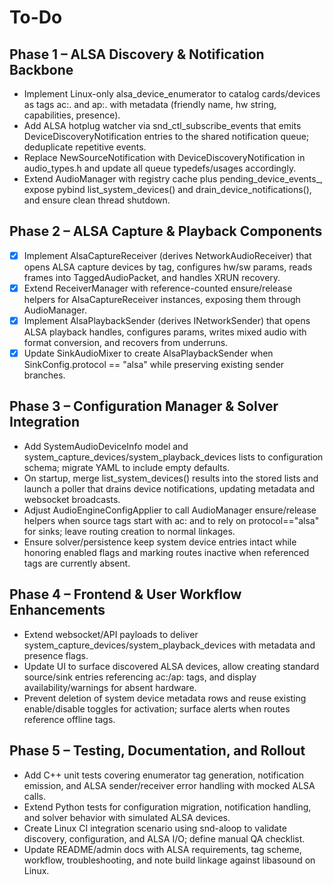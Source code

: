 # To-Do

## Phase 1 – ALSA Discovery & Notification Backbone
- Implement Linux-only alsa_device_enumerator to catalog cards/devices as tags ac:<card>.<device> and ap:<card>.<device> with metadata (friendly name, hw string, capabilities, presence).
- Add ALSA hotplug watcher via snd_ctl_subscribe_events that emits DeviceDiscoveryNotification entries to the shared notification queue; deduplicate repetitive events.
- Replace NewSourceNotification with DeviceDiscoveryNotification in audio_types.h and update all queue typedefs/usages accordingly.
- Extend AudioManager with registry cache plus pending_device_events_, expose pybind list_system_devices() and drain_device_notifications(), and ensure clean thread shutdown.

## Phase 2 – ALSA Capture & Playback Components
- [x] Implement AlsaCaptureReceiver (derives NetworkAudioReceiver) that opens ALSA capture devices by tag, configures hw/sw params, reads frames into TaggedAudioPacket, and handles XRUN recovery.
- [x] Extend ReceiverManager with reference-counted ensure/release helpers for AlsaCaptureReceiver instances, exposing them through AudioManager.
- [x] Implement AlsaPlaybackSender (derives INetworkSender) that opens ALSA playback handles, configures params, writes mixed audio with format conversion, and recovers from underruns.
- [x] Update SinkAudioMixer to create AlsaPlaybackSender when SinkConfig.protocol == "alsa" while preserving existing sender branches.

## Phase 3 – Configuration Manager & Solver Integration
- Add SystemAudioDeviceInfo model and system_capture_devices/system_playback_devices lists to configuration schema; migrate YAML to include empty defaults.
- On startup, merge list_system_devices() results into the stored lists and launch a poller that drains device notifications, updating metadata and websocket broadcasts.
- Adjust AudioEngineConfigApplier to call AudioManager ensure/release helpers when source tags start with ac: and to rely on protocol=="alsa" for sinks; leave routing creation to normal linkages.
- Ensure solver/persistence keep system device entries intact while honoring enabled flags and marking routes inactive when referenced tags are currently absent.

## Phase 4 – Frontend & User Workflow Enhancements
- Extend websocket/API payloads to deliver system_capture_devices/system_playback_devices with metadata and presence flags.
- Update UI to surface discovered ALSA devices, allow creating standard source/sink entries referencing ac:/ap: tags, and display availability/warnings for absent hardware.
- Prevent deletion of system device metadata rows and reuse existing enable/disable toggles for activation; surface alerts when routes reference offline tags.

## Phase 5 – Testing, Documentation, and Rollout
- Add C++ unit tests covering enumerator tag generation, notification emission, and ALSA sender/receiver error handling with mocked ALSA calls.
- Extend Python tests for configuration migration, notification handling, and solver behavior with simulated ALSA devices.
- Create Linux CI integration scenario using snd-aloop to validate discovery, configuration, and ALSA I/O; define manual QA checklist.
- Update README/admin docs with ALSA requirements, tag scheme, workflow, troubleshooting, and note build linkage against libasound on Linux.
